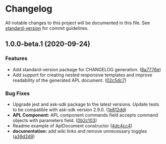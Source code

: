# Changelog

All notable changes to this project will be documented in this file. See [standard-version](https://github.com/conventional-changelog/standard-version) for commit guidelines.

## 1.0.0-beta.1 (2020-09-24)


### Features

* Add standard-version package for CHANGELOG generation. ([8a7776e](https://github.com/alexa-labs/ask-sdk-jsx-for-apl/commit/8a7776e699025787c009929ec1275e7aa8df936a))
* Add support for creating nested responsive templates and improve readability of the generated APL document. ([02c5dc7](https://github.com/alexa-labs/ask-sdk-jsx-for-apl/commit/02c5dc7870c1ba435c00f787e419958cf4b68255))


### Bug Fixes

* Upgrade jest and ask-sdk package to the latest versions. Update tests to be compatible with ask-sdk version 2.9.0. ([1e812dd](https://github.com/alexa-labs/ask-sdk-jsx-for-apl/commit/1e812ddd09b020a0a058f31ffc9627dd3f3bef70))
* **APL Component:** APL component commands field accepts command objects with parameters field. ([0b2c103](https://github.com/alexa-labs/ask-sdk-jsx-for-apl/commit/0b2c10371ad95be088c8c4a8fce85f90c64265aa))
* Readme example of AplDocument constructor ([4dc4cc4](https://github.com/alexa-labs/ask-sdk-jsx-for-apl/commit/4dc4cc404fb9f9276dda469eb86e03b6d08b0c9c))
* **documentation:** add wiki links and remove unnecessary toggles ([a39d2d9](https://github.com/alexa-labs/ask-sdk-jsx-for-apl/commit/a39d2d990880f11c73fe26fa0afc26c235f780b8))
